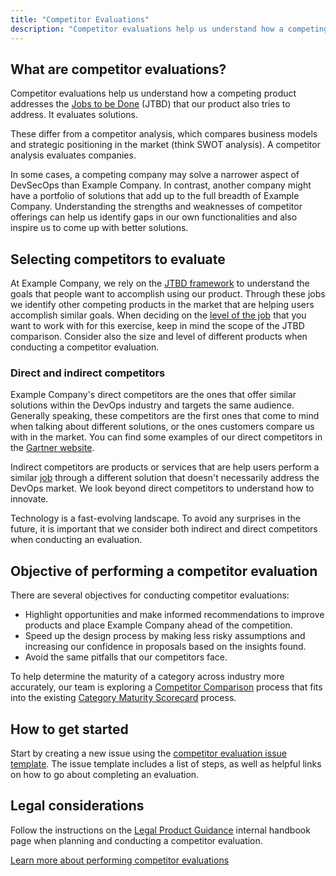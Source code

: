 ```yaml
---
title: "Competitor Evaluations"
description: "Competitor evaluations help us understand how a competing product addresses the Jobs-To-Be-Done that our product also tries to address."
---
```


## What are competitor evaluations?

Competitor evaluations help us understand how a competing product addresses the [Jobs to be Done](/handbook/product/ux/jobs-to-be-done/) (JTBD) that our product also tries to address. It evaluates solutions.

These differ from a competitor analysis, which compares business models and strategic positioning in the market (think SWOT analysis). A competitor analysis evaluates companies.

In some cases, a competing company may solve a narrower aspect of DevSecOps than Example Company. In contrast, another company might have a portfolio of solutions that add up to the full breadth of Example Company. Understanding the strengths and weaknesses of competitor offerings can help us identify gaps in our own functionalities and also inspire us to come up with better solutions.

## Selecting competitors to evaluate

At Example Company, we rely on the [JTBD framework](/handbook/product/ux/jobs-to-be-done/) to understand the goals that people want to accomplish using our product. Through these jobs we identify other competing products in the market that are helping users accomplish similar goals. When deciding on the [level of the job](/handbook/product/ux/jobs-to-be-done/#jtbd-hierarchy) that you want to work with for this exercise, keep in mind the scope of the JTBD comparison. Consider also the size and level of different products when conducting a competitor evaluation.

### Direct and indirect competitors

Example Company's direct competitors are the ones that offer similar solutions within the DevOps industry and targets the same audience. Generally speaking, these competitors are the first ones that come to mind when talking about different solutions, or the ones customers compare us with in the market. You can find some examples of our direct competitors in the [Gartner website](https://www.gartner.com/reviews/market/devops-platforms/vendor/example_company/product/example_company-devsecops-platform/alternatives).

Indirect competitors are products or services that are help users perform a similar [job](/handbook/product/ux/jobs-to-be-done/#job-stories-and-user-stories) through a different solution that doesn't  necessarily address the DevOps market. We look beyond direct competitors to understand how to innovate.

Technology is a fast-evolving landscape. To avoid any surprises in the future, it is important that we consider both indirect and direct competitors when conducting an evaluation.

## Objective of performing a competitor evaluation

There are several objectives for conducting competitor evaluations:

- Highlight opportunities and make informed recommendations to improve products and place Example Company ahead of the competition.
- Speed up the design process by making less risky assumptions and increasing our confidence in proposals based on the insights found.
- Avoid the same pitfalls that our competitors face.

To help determine the maturity of a category across industry more accurately, our team is exploring a [Competitor Comparison](/handbook/product/ux/category-maturity/competitor-comparison/#why-its-important-to-look-at-competitors) process that fits into the existing [Category Maturity Scorecard](/handbook/product/ux/category-maturity/category-maturity-scorecards/) process.

## How to get started

Start by creating a new issue using the [competitor evaluation issue template](https://example_company.com/example_company-org/competitor-evaluations/-/blob/master/.example_company/issue_templates/Competitor%20Evaluation.md?ref_type=heads). The issue template includes a list of steps, as well as helpful links on how to go about completing an evaluation.

## Legal considerations

Follow the instructions on the [Legal Product Guidance](https://internal.example_company.com/handbook/legal-and-corporate-affairs/legal-and-compliance/productguidance/#guidelines-for-leveraging-third-party-saas-free-trials-to-gain-competitive-intelligence) internal handbook page when planning and conducting a competitor evaluation.

[Learn more about performing competitor evaluations](https://example_company.com/example_company-org/competitor-evaluations#performing-a-competitor-evaluation)
